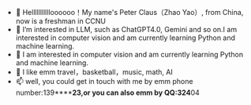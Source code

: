 - 👋 Hellllllllllloooooo！My name's Peter Claus（Zhao Yao）, from China, now is a freshman in CCNU
- 👀 I’m interested in LLM, such as ChatGPT4.0, Gemini and so on.I am interested in computer vision and am currently learning Python and machine learning.
- 🌱 I am interested in computer vision and am currently learning Python and machine learning.
- 💞️ I like emm travel，basketball，music, math, AI
- 📫 well, you could get in touch with me by emm phone number:139******23,or you can also emm by QQ:324**04

<!---
Peter-Plus/Peter-Plus is a ✨ special ✨ repository because its `README.md` (this file) appears on your GitHub profile.
You can click the Preview link to take a look at your changes.
--->
